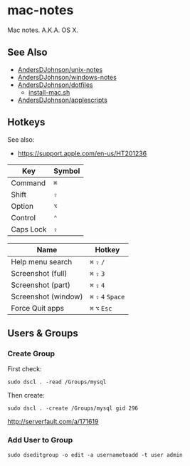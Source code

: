 # mac-notes
Mac notes. A.K.A. OS X.

## See Also
* [AndersDJohnson/unix-notes][unix-notes]
* [AndersDJohnson/windows-notes][windows-notes]
* [AndersDJohnson/dotfiles](https://github.com/AndersDJohnson/dotfiles)
  * [install-mac.sh](https://github.com/AndersDJohnson/dotfiles/blob/master/install-mac.sh)
* [AndersDJohnson/applescripts](https://github.com/AndersDJohnson/applescripts)

## Hotkeys

See also:
* https://support.apple.com/en-us/HT201236

Key | Symbol
--- | ---
Command | `⌘`
Shift | `⇧`
Option | `⌥`
Control | `⌃`
Caps Lock | `⇪`

Name | Hotkey
--- | ---
Help menu search | `⌘` `⇪` `/`
Screenshot (full) | `⌘` `⇪` `3`
Screenshot (part) | `⌘` `⇪` `4`
Screenshot (window) | `⌘` `⇪` `4` `Space`
Force Quit apps | `⌘` `⌥` `Esc`

## Users & Groups

### Create Group

First check:
```
sudo dscl . -read /Groups/mysql
```

Then create:
```
sudo dscl . -create /Groups/mysql gid 296
```

http://serverfault.com/a/171619

### Add User to Group
```
sudo dseditgroup -o edit -a usernametoadd -t user admin
```

[unix-notes]: https://github.com/AndersDJohnson/unix-notes
[windows-notes]: https://github.com/AndersDJohnson/windows-notes
